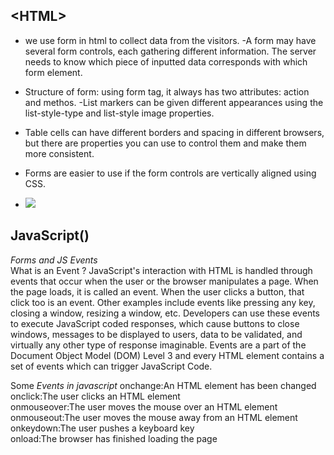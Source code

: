 ## \<HTML\>
- we use form in html to collect data from the visitors.
-A form may have several form controls, each 
gathering different information. The server 
needs to know which piece of inputted data 
corresponds with which form element.
- Structure of form: using form tag, it always has two attributes: action and methos.
-List markers can be given different appearances 
using the list-style-type and list-style image 
properties.
- Table cells can have different borders and spacing in 
different browsers, but there are properties you can 
use to control them and make them more consistent. 
- Forms are easier to use if the form controls are 
vertically aligned using CSS.

- <img src="https://encrypted-tbn0.gstatic.com/images?q=tbn:ANd9GcSJ-xgqgbqCaZx1k1j91V5omIEczBfQVDC1Mw&usqp=CAU">



## JavaScript()
*Forms and JS Events*        
What is an Event ?
JavaScript's interaction with HTML is handled through events that occur when the user or the browser manipulates a page.
When the page loads, it is called an event. When the user clicks a button, that click too is an event. Other examples include events like pressing any key, closing a window, resizing a window, etc.
Developers can use these events to execute JavaScript coded responses, which cause buttons to close windows, messages to be displayed to users, data to be validated, and virtually any other type of response imaginable.
Events are a part of the Document Object Model (DOM) Level 3 and every HTML element contains a set of events which can trigger JavaScript Code.

Some *Events in javascript*
onchange:An HTML element has been changed                       
onclick:The user clicks an HTML element                             
onmouseover:The user moves the mouse over an HTML element                      
onmouseout:The user moves the mouse away from an HTML element                       
onkeydown:The user pushes a keyboard key                         
onload:The browser has finished loading the page                                    